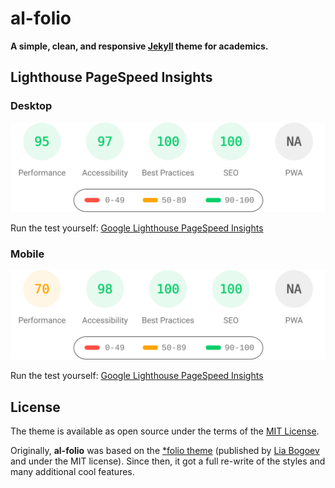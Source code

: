 # al-folio

**A simple, clean, and responsive [Jekyll](https://jekyllrb.com/) theme for academics.**

## Lighthouse PageSpeed Insights

### Desktop

[![Google Lighthouse PageSpeed Insights](lighthouse_results/desktop/pagespeed.svg)](https://htmlpreview.github.io/?https://github.com/tomsonlee13/tomsonlee13.github.io/blob/master/lighthouse_results/desktop/bio_tomson_li_.html)

Run the test yourself: [Google Lighthouse PageSpeed Insights](https://pagespeed.web.dev/report?url=https%3A%2F%2Fbio.tomson.li%2F&form_factor=desktop)

### Mobile

[![Google Lighthouse PageSpeed Insights](lighthouse_results/mobile/pagespeed.svg)](https://htmlpreview.github.io/?https://github.com/tomsonlee13/tomsonlee13.github.io/blob/master/lighthouse_results/mobile/bio_tomson_li_.html)

Run the test yourself: [Google Lighthouse PageSpeed Insights](https://pagespeed.web.dev/report?url=https%3A%2F%2Fbio.tomson.li%2F&form_factor=mobile)

## License

The theme is available as open source under the terms of the [MIT License](https://github.com/alshedivat/al-folio/blob/main/LICENSE).

Originally, **al-folio** was based on the [\*folio theme](https://github.com/bogoli/-folio) (published by [Lia Bogoev](https://liabogoev.com) and under the MIT license). Since then, it got a full re-write of the styles and many additional cool features.
